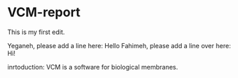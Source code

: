 # VCM-report
This is my first edit.

Yeganeh, please add a line here:
Hello
Fahimeh, please add a line over here:
Hi!






inrtoduction:
VCM is a software for biological membranes.

